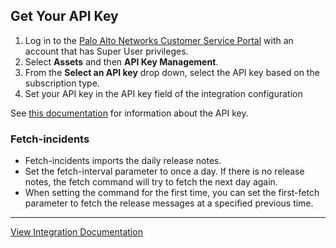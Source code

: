 ## Get Your API Key
  1. Log in to the [Palo Alto Networks Customer Service Portal](https://support.paloaltonetworks.com/Support) with an account that has Super User privileges.
  2. Select **Assets** and then **API Key Management**.
  3. From the **Select an API key** drop down, select the API key based on the subscription type.
  4. Set your API key in the API key field of the integration configuration
   
See [this documentation](https://support.paloaltonetworks.com/Support) for information about the API key.


### Fetch-incidents
-  Fetch-incidents imports the daily release notes.
-  Set the fetch-interval parameter to once a day. If there is no release notes, the fetch command will try to fetch the next day again.
- When setting the command for the first time, you can set the first-fetch parameter to fetch the release messages at a specified previous time.


---
[View Integration Documentation](https://xsoar.pan.dev/docs/reference/integrations/palo-alto-networks-threat-vault-v2)